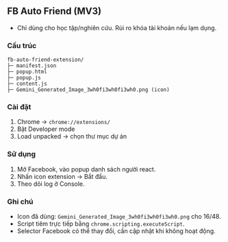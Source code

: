 ## FB Auto Friend (MV3)

- Chỉ dùng cho học tập/nghiên cứu. Rủi ro khóa tài khoản nếu lạm dụng.

### Cấu trúc
```
fb-auto-friend-extension/
├─ manifest.json
├─ popup.html
├─ popup.js
├─ content.js
├─ Gemini_Generated_Image_3wh0fi3wh0fi3wh0.png (icon)
```

### Cài đặt
1. Chrome → `chrome://extensions/`
2. Bật Developer mode
3. Load unpacked → chọn thư mục dự án

### Sử dụng
1. Mở Facebook, vào popup danh sách người react.
2. Nhấn icon extension → Bắt đầu.
3. Theo dõi log ở Console.

### Ghi chú
- Icon đã dùng: `Gemini_Generated_Image_3wh0fi3wh0fi3wh0.png` cho 16/48.
- Script tiêm trực tiếp bằng `chrome.scripting.executeScript`.
- Selector Facebook có thể thay đổi, cần cập nhật khi không hoạt động.

